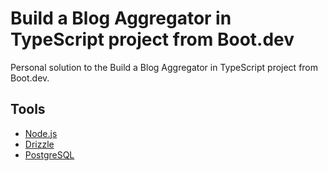 # Build a Blog Aggregator in TypeScript project from Boot.dev

Personal solution to the Build a Blog Aggregator in TypeScript project from Boot.dev.

## Tools

- [Node.js](https://nodejs.org/en)
- [Drizzle](https://orm.drizzle.team/docs/rqb)
- [PostgreSQL](https://www.postgresql.org/)
